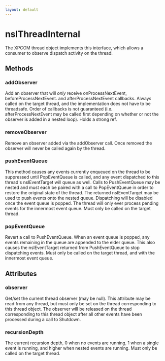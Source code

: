 ```yaml
---
layout: default
---
```


# nsIThreadInternal #

The XPCOM thread object implements this interface, which allows a consumer
to observe dispatch activity on the thread.


## Methods ##

### addObserver ###

Add an observer that will *only* receive onProcessNextEvent,
beforeProcessNextEvent. and afterProcessNextEvent callbacks. Always called
on the target thread, and the implementation does not have to be
threadsafe. Order of callbacks is not guaranteed (i.e.
afterProcessNextEvent may be called first depending on whether or not the
observer is added in a nested loop). Holds a strong ref.


### removeObserver ###

Remove an observer added via the addObserver call. Once removed the
observer will never be called again by the thread.


### pushEventQueue ###

This method causes any events currently enqueued on the thread to be
suppressed until PopEventQueue is called, and any event dispatched to this
thread's nsIEventTarget will queue as well. Calls to PushEventQueue may be
nested and must each be paired with a call to PopEventQueue in order to
restore the original state of the thread. The returned nsIEventTarget may
be used to push events onto the nested queue. Dispatching will be disabled
once the event queue is popped. The thread will only ever process pending
events for the innermost event queue. Must only be called on the target
thread.


### popEventQueue ###

Revert a call to PushEventQueue. When an event queue is popped, any events
remaining in the queue are appended to the elder queue. This also causes
the nsIEventTarget returned from PushEventQueue to stop dispatching events.
Must only be called on the target thread, and with the innermost event
queue.


## Attributes ##

### observer ###

Get/set the current thread observer (may be null).  This attribute may be
read from any thread, but must only be set on the thread corresponding to
this thread object.  The observer will be released on the thread
corresponding to this thread object after all other events have been
processed during a call to Shutdown.


### recursionDepth ###

The current recursion depth, 0 when no events are running, 1 when a single
event is running, and higher when nested events are running. Must only be
called on the target thread.

